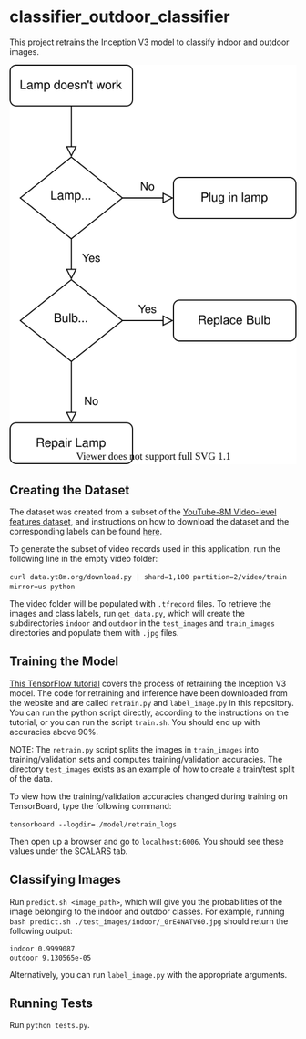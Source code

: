 # classifier_outdoor_classifier

This project retrains the Inception V3 model to classify indoor and outdoor images. 

![test](Editable_Diagram.svg)

## Creating the Dataset 

The dataset was created from a subset of the [YouTube-8M Video-level features dataset](https://research.google.com/youtube8m/index.html), 
and instructions on how to download the dataset and the corresponding labels can be found [here](https://research.google.com/youtube8m/download.html).

To generate the subset of video records used in this application, run the following line in the empty video folder:

`curl data.yt8m.org/download.py | shard=1,100 partition=2/video/train mirror=us python`

The video folder will be populated with `.tfrecord` files. 
To retrieve the images and class labels, run `get_data.py`, which will create the subdirectories `indoor` and `outdoor` in the
`test_images` and `train_images` directories and populate them with `.jpg` files. 

## Training the Model

[This TensorFlow tutorial](https://www.tensorflow.org/hub/tutorials/image_retraining) covers the process of retraining the Inception V3 model.
The code for retraining and inference have been downloaded from the website and are called `retrain.py` and `label_image.py` in this repository.
You can run the python script directly, according to the instructions on the tutorial, or you can run the script `train.sh`.
You should end up with accuracies above 90%. 

NOTE: The `retrain.py` script splits the images in `train_images` into training/validation sets and computes training/validation accuracies.
The directory `test_images` exists as an example of how to create a train/test split of the data.

To view how the training/validation accuracies changed during training on TensorBoard, type the following command:

`tensorboard --logdir=./model/retrain_logs`

Then open up a browser and go to `localhost:6006`. You should see these values under the SCALARS tab.

## Classifying Images

Run `predict.sh <image_path>`, which will give you the probabilities of the image belonging to the indoor and outdoor classes. For example, running `bash predict.sh ./test_images/indoor/_0rE4NATV60.jpg` should return the following output:

```
indoor 0.9999087
outdoor 9.130565e-05
```

Alternatively, you can run `label_image.py` with the appropriate arguments.

## Running Tests

Run `python tests.py`.




